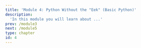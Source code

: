 ```yaml
---
title: 'Module 4: Python Without the "Eek" (Basic Python)'
description:
  'In this module you will learn about ...'
prev: /module3
next: /module5
type: chapter
id: 4
---
```

